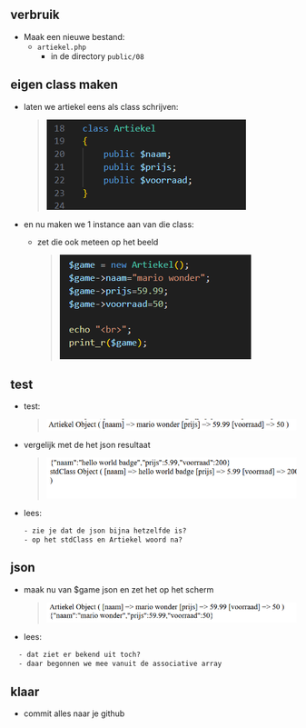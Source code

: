 ## verbruik

- Maak een nieuwe bestand:
  - `artiekel.php`
    - in de directory `public/08`


## eigen class maken

- laten we artiekel eens als class schrijven:
    > ![](img/classart.PNG)
  
- en nu maken we 1 instance aan van die class:
  - zet die ook meteen op het beeld
    > ![](img/instance.PNG)

## test

- test:
    > ![](img/printart.PNG)
- vergelijk met de het json resultaat
    > ![](img/stdclass.PNG)
- lees:
  ```
  - zie je dat de json bijna hetzelfde is?
  - op het stdClass en Artiekel woord na?
  ```

## json

- maak nu van $game json en zet het op het scherm
    > ![](img/artjson.PNG)
- lees:
```
  - dat ziet er bekend uit toch?
  - daar begonnen we mee vanuit de associative array
  ```

## klaar
- commit alles naar je github